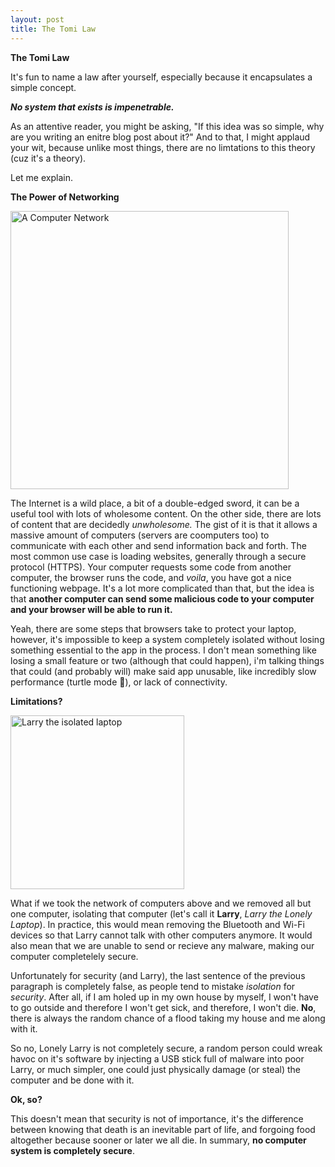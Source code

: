```yaml
---
layout: post
title: The Tomi Law
---
```


**The Tomi Law**

It's fun to name a law after yourself, especially because it encapsulates a simple concept.

**_No system that exists is impenetrable._**

As an attentive reader, you might be asking, "If this idea was so simple, why are you writing an enitre blog post about it?" And to that, I might applaud your wit, because unlike most things, there are no limtations to this theory (cuz it's a theory). 

Let me explain.

**The Power of Networking**

<img title="" src="https://i.ibb.co/svBLY6K/NETWORK-IMAGE.png" alt="A Computer Network" width="445">

The Internet is a wild place, a bit of a double-edged sword, it can be a useful tool with lots of wholesome content. On the other side, there are lots of content that are decidedly _unwholesome._ The gist of it is that it allows a massive amount of computers (servers are coomputers too) to communicate with each other and send information back and forth. The most common use case is loading websites, generally through a secure protocol (HTTPS). Your computer requests some code from another computer, the browser runs the code, and _voila_, you have got a nice functioning webpage. It's a lot more complicated than that, but the idea is that **another computer can send some malicious code to your computer and your browser will be able to run it.**

Yeah, there are some steps that browsers take to protect your laptop, however, it's impossible to keep a system completely isolated without losing something essential to the app in the process. I don't mean something like losing a small feature or two (although that could happen), i'm talking things that could (and probably will) make said app unusable, like incredibly slow performance (turtle mode 🐢), or lack of connectivity.

**Limitations?**

<img src="https://i.ibb.co/t2wfsNy/LARRY-THE-ISOLATED-LAPTOP.png" title="" alt="Larry the isolated laptop" width="278">

What if we took the network of computers above and we removed all but one computer, isolating that computer (let's call it **Larry**, *Larry the Lonely Laptop*). In practice, this would mean removing the Bluetooth and Wi-Fi devices so that Larry cannot talk with other computers anymore. It would also mean that we are unable to send or recieve any malware, making our computer completelely secure.

Unfortunately for security (and Larry), the last sentence of the previous paragraph is completely false, as people tend to mistake _isolation_ for _security_. After all, if I am holed up in my own house by myself, I won't have to go outside and therefore I won't get sick, and therefore, I won't die. **No**, there is always the random chance of a flood taking my house and me along with it.

So no, Lonely Larry is not completely secure, a random person could wreak havoc on it's software by injecting a USB stick full of malware into poor Larry, or much simpler, one could just physically damage (or steal) the computer and be done with it.



**Ok, so?**

This doesn't mean that security is not of importance, it's the difference between knowing that death is an inevitable part of life, and forgoing food altogether because sooner or later we all die. In summary, **no computer system is completely secure**.


